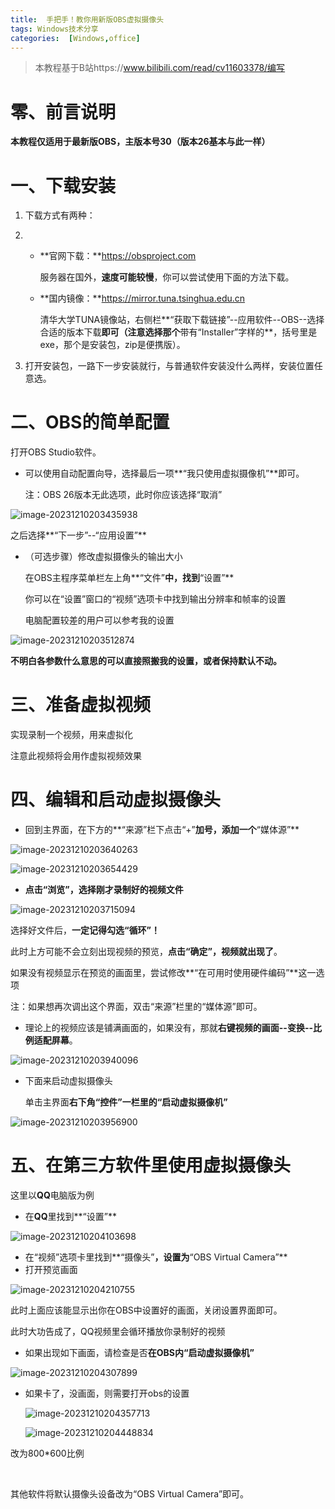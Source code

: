 ```yaml
---
title:  手把手！教你用新版OBS虚拟摄像头
tags: Windows技术分享
categories:  [Windows,office]	
---
```


> 本教程基于B站https://www.bilibili.com/read/cv11603378/编写

# 零、前言说明

**本教程仅适用于最新版OBS，主版本号30（版本26基本与此一样）**

# 一、下载安装 

1. 下载方式有两种：

2. - **官网下载：**https://obsproject.com

     服务器在国外，**速度可能较慢**，你可以尝试使用下面的方法下载。

   - **国内镜像：**https://mirror.tuna.tsinghua.edu.cn

     清华大学TUNA镜像站，右侧栏**“获取下载链接”--应用软件--OBS--选择合适的版本下载**即可（注意选择那个**带有“Installer”字样的**，括号里是exe，那个是安装包，zip是便携版）。

3. 打开安装包，一路下一步安装就行，与普通软件安装没什么两样，安装位置任意选。

# 二、OBS的简单配置 

打开OBS Studio软件。

- 可以使用自动配置向导，选择最后一项**“我只使用虚拟摄像机”**即可。

  注：OBS 26版本无此选项，此时你应该选择“取消”

![image-20231210203435938](/img/obs/image-20231210203435938.png)

之后选择**“下一步”--“应用设置”**

- （可选步骤）修改虚拟摄像头的输出大小

  在OBS主程序菜单栏左上角**“文件”**中，找到**“设置”**

  你可以在“设置”窗口的“视频”选项卡中找到输出分辨率和帧率的设置

  电脑配置较差的用户可以参考我的设置

![image-20231210203512874](/img/obs/image-20231210203512874.png)

**不明白各参数什么意思的可以直接照搬我的设置，或者保持默认不动。**

# 三、准备虚拟视频 

实现录制一个视频，用来虚拟化

注意此视频将会用作虚拟视频效果

# 四、编辑和启动虚拟摄像头 

- 回到主界面，在下方的**“来源”栏下点击“+”**加号，添加一个**“媒体源”**

![image-20231210203640263](/img/obs/image-20231210203640263.png)

![image-20231210203654429](/img/obs/image-20231210203654429.png)

- **点击“浏览”，选择刚才录制好的视频文件**

![image-20231210203715094](/img/obs/image-20231210203715094.png)

选择好文件后，**一定记得勾选“循环”！**

此时上方可能不会立刻出现视频的预览，**点击“确定”，视频就出现了**。

如果没有视频显示在预览的画面里，尝试修改**“在可用时使用硬件编码”**这一选项

注：如果想再次调出这个界面，双击“来源”栏里的“媒体源”即可。

- 理论上的视频应该是铺满画面的，如果没有，那就**右键视频的画面--变换--比例适配屏幕**。

![image-20231210203940096](/img/obs/image-20231210203940096.png)

- 下面来启动虚拟摄像头

  单击主界面**右下角“控件”一栏里的“启动虚拟摄像机”**

![image-20231210203956900](/img/obs/image-20231210203956900.png)

# 五、在第三方软件里使用虚拟摄像头

这里以**QQ**电脑版为例

- 在**QQ**里找到**“设置”**

![image-20231210204103698](/img/obs/image-20231210204103698.png)

- 在“视频”选项卡里找到**“摄像头”**，设置为**“OBS Virtual Camera”**
- 打开预览画面

![image-20231210204210755](/img/obs/image-20231210204210755.png)

此时上面应该能显示出你在OBS中设置好的画面，关闭设置界面即可。

此时大功告成了，QQ视频里会循环播放你录制好的视频

- 如果出现如下画面，请检查是否**在OBS内“启动虚拟摄像机”**

![image-20231210204307899](/img/obs/image-20231210204307899.png)

- 如果卡了，没画面，则需要打开obs的设置

  ![image-20231210204357713](/img/obs/image-20231210204357713.png)

  ![image-20231210204448834](/img/obs/image-20231210204448834.png)

改为800*600比例

<br/>

其他软件将默认摄像头设备改为“OBS Virtual Camera”即可。